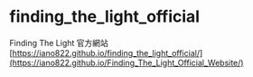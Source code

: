 # finding_the_light_official
Finding The Light 官方網站
[https://iano822.github.io/finding_the_light_official/](https://iano822.github.io/Finding_The_Light_Official_Website/)
